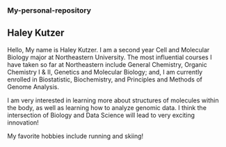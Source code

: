### My-personal-repository
## Haley Kutzer 
Hello, My name is Haley Kutzer. I am a second year Cell and Molecular Biology major at Northeastern University. The most influential courses I have taken so far at Northeastern include General Chemistry, Organic Chemistry I & II, Genetics and Molecular Biology; and, I am currently enrolled in Biostatistic, Biochemistry, and Principles and Methods of Genome Analysis.

I am very interested in learning more about structures of molecules within the body, as well as learning how to analyze genomic data. I think the intersection of Biology and Data Science will lead to very exciting innovation!

My favorite hobbies include running and skiing!
